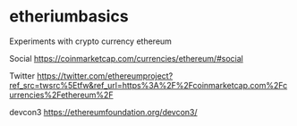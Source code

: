 # etheriumbasics
Experiments with crypto currency ethereum

Social
https://coinmarketcap.com/currencies/ethereum/#social


Twitter
https://twitter.com/ethereumproject?ref_src=twsrc%5Etfw&ref_url=https%3A%2F%2Fcoinmarketcap.com%2Fcurrencies%2Fethereum%2F


devcon3
https://ethereumfoundation.org/devcon3/
